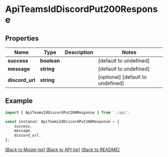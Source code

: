 # ApiTeamsIdDiscordPut200Response


## Properties

Name | Type | Description | Notes
------------ | ------------- | ------------- | -------------
**success** | **boolean** |  | [default to undefined]
**message** | **string** |  | [default to undefined]
**discord_url** | **string** |  | [optional] [default to undefined]

## Example

```typescript
import { ApiTeamsIdDiscordPut200Response } from './api';

const instance: ApiTeamsIdDiscordPut200Response = {
    success,
    message,
    discord_url,
};
```

[[Back to Model list]](../README.md#documentation-for-models) [[Back to API list]](../README.md#documentation-for-api-endpoints) [[Back to README]](../README.md)

